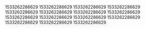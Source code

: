 1533262286629
1533262286629
1533262286629
1533262286629
1533262286629
1533262286629
1533262286629
1533262286629
1533262286629
1533262286629
1533262286629
1533262286629
1533262286629
1533262286629
1533262286629